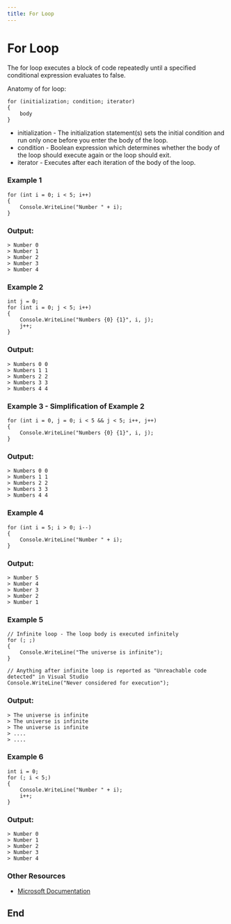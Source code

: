 ```yaml
---
title: For Loop
---
```


# For Loop

The for loop executes a block of code repeatedly until a specified conditional expression evaluates to false.

Anatomy of for loop:
```
for (initialization; condition; iterator)
{
    body
}
```

- initialization - The initialization statement(s) sets the initial condition and run only once before you enter the body of the loop.
- condition      - Boolean expression which determines whether the body of the loop should execute again or the loop should exit.
- iterator       - Executes after each iteration of the body of the loop.

### Example 1
```
for (int i = 0; i < 5; i++)
{
    Console.WriteLine("Number " + i);
}
```

### Output:
```
> Number 0
> Number 1
> Number 2
> Number 3
> Number 4
```

### Example 2
```
int j = 0;
for (int i = 0; j < 5; i++)
{
    Console.WriteLine("Numbers {0} {1}", i, j);
    j++;
}
```

### Output:
```
> Numbers 0 0
> Numbers 1 1
> Numbers 2 2
> Numbers 3 3
> Numbers 4 4
```

### Example 3 - Simplification of Example 2
```
for (int i = 0, j = 0; i < 5 && j < 5; i++, j++)
{
    Console.WriteLine("Numbers {0} {1}", i, j);
}
```

### Output:
```
> Numbers 0 0
> Numbers 1 1
> Numbers 2 2
> Numbers 3 3
> Numbers 4 4
```

### Example 4
```
for (int i = 5; i > 0; i--)
{
    Console.WriteLine("Number " + i);
}
```

### Output:
```
> Number 5
> Number 4
> Number 3
> Number 2
> Number 1
```

### Example 5
```
// Infinite loop - The loop body is executed infinitely
for (; ;)
{
    Console.WriteLine("The universe is infinite");
}

// Anything after infinite loop is reported as "Unreachable code detected" in Visual Studio
Console.WriteLine("Never considered for execution");
```
### Output:
```
> The universe is infinite
> The universe is infinite
> The universe is infinite
> ....
> ....
```

### Example 6
```
int i = 0;
for (; i < 5;)
{
    Console.WriteLine("Number " + i);
    i++;
}
```
### Output:
```
> Number 0
> Number 1
> Number 2
> Number 3
> Number 4
```

### Other Resources
- [Microsoft Documentation](https://docs.microsoft.com/en-us/dotnet/csharp/language-reference/keywords/for)

## End
